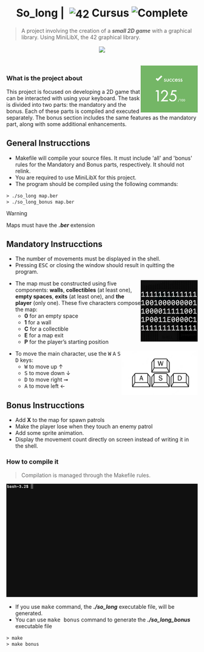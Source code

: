 <!--HEADER-->
<h1 align="center"> So_long | 
  <picture>
  <source media="(prefers-color-scheme: dark)" srcset="https://cdn.simpleicons.org/42/white">
  <img alt="42" width=40 align="center" src="https://cdn.simpleicons.org/42/Black">
 </picture>
 Cursus 
  <img alt="Complete" src="https://raw.githubusercontent.com/Mqxx/GitHub-Markdown/main/blockquotes/badge/dark-theme/complete.svg">
</h1>
<!--FINISH HEADER-->

<!--MINI DESCRIPTION-->
> A project involving the creation of a ***small 2D game*** with a graphical library. Using MiniLibX, the 42 graphical library.

<div align="center">
<img align="center"  width="600" src="https://github.com/josephcheel/readme/blob/main/resources/so_long/SoLongExample.gif">
</div>
<br>
<br>
 <img align="right" width="150" src="https://github.com/josephcheel/readme/blob/main/resources/125_Success.png">
 
### What is the project about

This project is focused on developing a 2D game that can be interacted with using your keyboard. The task is divided into two parts: the mandatory and the bonus. Each of these parts is compiled and executed separately. The bonus section includes the same features as the mandatory part, along with some additional enhancements.

## General Instrucctions
* Makefile will compile your source files. It must include 'all' and 'bonus' rules for the Mandatory and Bonus parts, respectively. It should not relink.
* You are required to use MiniLibX for this project.
* The program should be compiled using the following commands:
 
```shell
> ./so_long map.ber
> ./so_long_bonus map.ber
```


> [!WARNING]
> Maps must have the ***.ber*** extension

## Mandatory Instrucctions
* The number of movements must be displayed in the shell.
* Pressing <kbd>ESC</kbd> or closing the window should result in quitting the program.

<img align="right" width="150" src="https://github.com/josephcheel/readme/blob/main/resources/so_long/FileMapExample.png">

* The map must be constructed using five components: **walls**, **collectibles** (at least one), **empty spaces**, **exits** (at least one), and **the player** (only one). These five characters compose the map: 
  * **0** for an empty space
  * **1** for a wall
  * **C** for a collectible
  * **E** for a map exit
  * **P** for the player’s starting position

<img align="right" width="200" src="https://github.com/josephcheel/readme/blob/main/resources/so_long/wasd_keys.png">

* To move the main character, use the <kbd>W</kbd> <kbd>A</kbd> <kbd>S</kbd> <kbd>D</kbd> keys:
  * <kbd>W</kbd> to move up ↑
  * <kbd>S</kbd> to move down ↓
  * <kbd>D</kbd> to move right ➞
  * <kbd>A</kbd> to move left ←

## Bonus Instrucctions

* Add **X** to the map for spawn patrols 
* Make the player lose when they touch an enemy patrol
* Add some sprite animation. 
* Display the movement count directly on screen instead of writing it in the shell.
 
### How to compile it
> Compilation is managed through the Makefile rules.


<div align="center">
<img width="1000" src="https://github.com/josephcheel/readme/blob/main/resources/so_long/make_bash.gif">
</div>

* If you use <kbd>make</kbd> command, the ***./so_long*** executable file, will be generated.
* You can use <kbd>make bonus</kbd> command to generate the ***./so_long_bonus*** executable file

```shell
> make
> make bonus
```
